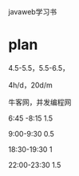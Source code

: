 javaweb学习书

# plan

4.5-5.5，5.5-6.5，

4h/d，20d/m

牛客网，并发编程网

6:45 -8:15 1.5

9:00-9:30 0.5

18:30-19:30 1

22:00-23:30 1.5

